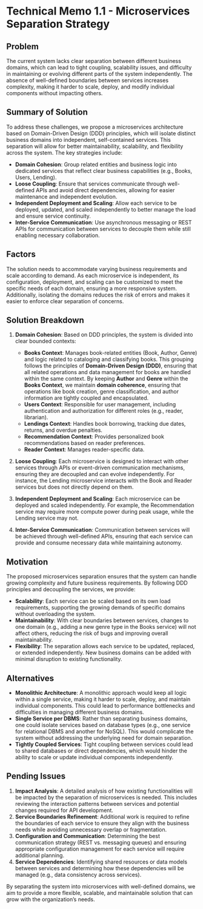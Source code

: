 # Technical Memo 1.1 - Microservices Separation Strategy

## Problem
The current system lacks clear separation between different business domains, which can lead to tight coupling, scalability issues, and difficulty in maintaining or evolving different parts of the system independently. The absence of well-defined boundaries between services increases complexity, making it harder to scale, deploy, and modify individual components without impacting others.

## Summary of Solution
To address these challenges, we propose a microservices architecture based on Domain-Driven Design (DDD) principles, which will isolate distinct business domains into independent, self-contained services. This separation will allow for better maintainability, scalability, and flexibility across the system. The key strategies include:

- **Domain Cohesion**: Group related entities and business logic into dedicated services that reflect clear business capabilities (e.g., Books, Users, Lending).
- **Loose Coupling**: Ensure that services communicate through well-defined APIs and avoid direct dependencies, allowing for easier maintenance and independent evolution.
- **Independent Deployment and Scaling**: Allow each service to be deployed, updated, and scaled independently to better manage the load and ensure service continuity.
- **Inter-Service Communication**: Use asynchronous messaging or REST APIs for communication between services to decouple them while still enabling necessary collaboration.

## Factors
The solution needs to accommodate varying business requirements and scale according to demand. As each microservice is independent, its configuration, deployment, and scaling can be customized to meet the specific needs of each domain, ensuring a more responsive system. Additionally, isolating the domains reduces the risk of errors and makes it easier to enforce clear separation of concerns.

## Solution Breakdown

1. **Domain Cohesion**: Based on DDD principles, the system is divided into clear bounded contexts:
    - **Books Context**: Manages book-related entities (Book, Author, Genre) and logic related to cataloging and classifying books. This grouping follows the principles of **Domain-Driven Design (DDD)**, ensuring that all related operations and data management for books are handled within the same context. By keeping **Author** and **Genre** within the **Books Context**, we maintain **domain coherence**, ensuring that operations like book creation, genre classification, and author information are tightly coupled and encapsulated.
    - **Users Context**: Responsible for user management, including authentication and authorization for different roles (e.g., reader, librarian).
    - **Lendings Context**: Handles book borrowing, tracking due dates, returns, and overdue penalties.
    - **Recommendation Context**: Provides personalized book recommendations based on reader preferences.
    - **Reader Context**: Manages reader-specific data.

2. **Loose Coupling**: Each microservice is designed to interact with other services through APIs or event-driven communication mechanisms, ensuring they are decoupled and can evolve independently. For instance, the Lending microservice interacts with the Book and Reader services but does not directly depend on them.

3. **Independent Deployment and Scaling**: Each microservice can be deployed and scaled independently. For example, the Recommendation service may require more compute power during peak usage, while the Lending service may not.

4. **Inter-Service Communication**: Communication between services will be achieved through well-defined APIs, ensuring that each service can provide and consume necessary data while maintaining autonomy.

## Motivation
The proposed microservices separation ensures that the system can handle growing complexity and future business requirements. By following DDD principles and decoupling the services, we provide:

- **Scalability**: Each service can be scaled based on its own load requirements, supporting the growing demands of specific domains without overloading the system.
- **Maintainability**: With clear boundaries between services, changes to one domain (e.g., adding a new genre type in the Books service) will not affect others, reducing the risk of bugs and improving overall maintainability.
- **Flexibility**: The separation allows each service to be updated, replaced, or extended independently. New business domains can be added with minimal disruption to existing functionality.

## Alternatives
- **Monolithic Architecture**: A monolithic approach would keep all logic within a single service, making it harder to scale, deploy, and maintain individual components. This could lead to performance bottlenecks and difficulties in managing different business domains.
- **Single Service per DBMS**: Rather than separating business domains, one could isolate services based on database types (e.g., one service for relational DBMS and another for NoSQL). This would complicate the system without addressing the underlying need for domain separation.
- **Tightly Coupled Services**: Tight coupling between services could lead to shared databases or direct dependencies, which would hinder the ability to scale or update individual components independently.

## Pending Issues
1. **Impact Analysis**: A detailed analysis of how existing functionalities will be impacted by the separation of microservices is needed. This includes reviewing the interaction patterns between services and potential changes required for API development.
2. **Service Boundaries Refinement**: Additional work is required to refine the boundaries of each service to ensure they align with the business needs while avoiding unnecessary overlap or fragmentation.
3. **Configuration and Communication**: Determining the best communication strategy (REST vs. messaging queues) and ensuring appropriate configuration management for each service will require additional planning.
4. **Service Dependencies**: Identifying shared resources or data models between services and determining how these dependencies will be managed (e.g., data consistency across services).

By separating the system into microservices with well-defined domains, we aim to provide a more flexible, scalable, and maintainable solution that can grow with the organization’s needs.
